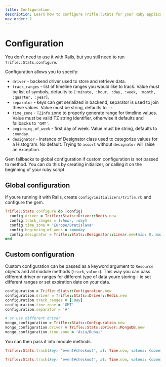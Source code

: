 ```yaml
---
title: Configuration
description: Learn how to configure Trifle::Stats for your Ruby application.
nav_order: 2
---
```


# Configuration

You don't need to use it with Rails, but you still need to run `Trifle::Stats.configure`.

Configuration allows you to specify:

- `driver` - backend driver used to store and retrieve data.
- `track_ranges` - list of timeline ranges you would like to track. Value must be list of symbols, defaults to `[:minute, :hour, :day, :week, :month, :quarter, :year]`.
- `separator` - keys can get serialized in backend, separator is used to join these values. Value must be string, defaults to `::`.
- `time_zone` - `TZInfo` zone to properly generate range for timeline values. Value must be valid TZ string identifier, otherwise it defaults and fallbacks to `'GMT'`.
- `beginning_of_week` - first day of week. Value must be string, defaults to `:monday`.
- `designator` - instance of Designator class used to categorize values for a Histogram. No default. Trying to `assort` without `designator` will raise an exception.

Gem fallbacks to global configuration if custom configuration is not passed to method. You can do this by creating initializer, or calling it on the beginning of your ruby script.

## Global configuration

If youre running it with Rails, create `config/initializers/trifle.rb` and configure the gem.

```ruby
Trifle::Stats.configure do |config|
  config.driver = Trifle::Stats::Driver::Redis.new
  config.track_ranges = [:hour, :day]
  config.time_zone = 'Europe/Bratislava'
  config.beginning_of_week = :monday
  config.designator = Trifle::Stats::Designator::Linear.new(min: 0, max: 100, step: 10)
end
```

## Custom configuration

Custom configuration can be passed as a keyword argument to `Resource` objects and all module methods (`track`, `values`). This way you can pass different driver or ranges for different type of data youre storing - ie set different ranges or set expiration date on your data.

```ruby
configuration = Trifle::Stats::Configuration.new
configuration.driver = Trifle::Stats::Driver::Redis.new
configuration.track_ranges = [:day]
configuration.time_zone = 'GMT'
configuration.separator = '#'

# or use different driver
mongo_configuration = Trifle::Stats::Configuration.new
mongo_configuration.driver = Trifle::Stats::Driver::MongoDB.new
mongo_configuration.time_zone = 'Asia/Dubai'
```


You can then pass it into module methods.

```ruby
Trifle::Stats.track(key: 'event#checkout', at: Time.now, values: {count: 1}, config: configuration)

Trifle::Stats.track(key: 'event#checkout', at: Time.now, values: {count: 1}, config: mongo_configuration)
```

